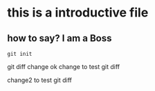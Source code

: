 # this is a introductive file

## how to say? I am a Boss

~~~shell
git init
~~~
git diff change ok
change to test git diff

change2 to test git diff

